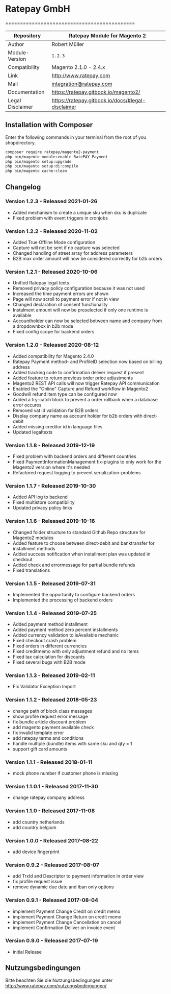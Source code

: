 # Ratepay GmbH
============================================

|Repository | Ratepay Module for Magento 2
|------|----------
|Author | Robert Müller
|Module-Version | `1.2.3`
|Compatibility | Magento 2.1.0 - 2.4.x
|Link | http://www.ratepay.com
|Mail | integration@ratepay.com
|Documentation | https://ratepay.gitbook.io/magento2/
|Legal Disclaimer|https://ratepay.gitbook.io/docs/#legal-disclaimer

## Installation with Composer
Enter the following commands in your terminal from the root of you shopdirectory.
````bash
composer require ratepay/magento2-payment
php bin/magento module:enable RatePAY_Payment
php bin/magento setup:upgrade
php bin/magento setup:di:compile
php bin/magento cache:clean
````

## Changelog

### Version 1.2.3 - Released 2021-01-26
* Added mechanism to create a unique sku when sku is duplicate
* Fixed problem with event triggers in cronjobs

### Version 1.2.2 - Released 2020-11-02
* Added True Offline Mode configuration
* Capture will not be sent if no capture was selected
* Changed handling of street array for address parameters
* B2B max order amount will now be considered correctly for b2b orders

### Version 1.2.1 - Released 2020-10-06
* Unified Ratepay legal texts
* Removed privacy policy configuration because it was not used
* Increased the time payment errors are shown
* Page will now scroll to payment error if not in view
* Changed declaration of consent functionality
* Instalment amount will now be preselected if only one runtime is available
* Accountholder can now be selected between name and company from a dropdownbox in b2b mode
* Fixed config scope for backend orders

### Version 1.2.0 - Released 2020-08-12
* Added compatibility for Magento 2.4.0
* Ratepay Payment method- and ProfileID selection now based on billing address
* Added tracking code to confirmation deliver request if present
* Added feature to return previous order price adjustments
* Magento2 REST API calls will now trigger Ratepay API communication
* Enabled the "Online" Capture and Refund workflow in Magento2
* Goodwill refund item type can be configured now
* Added a try-catch block to prevent a order rollback when a database error occures
* Removed vat id validation for B2B orders
* Display company name as account holder for b2b orders with direct-debit
* Added missing creditor id in language files
* Updated legaltexts

### Version 1.1.8 - Released 2019-12-19
* Fixed problem with backend orders and different countries
* Fixed PaymentInformationManagement fix-plugins to only work for the Magento2 version where it's needed
* Refactored request logging to prevent serialization-problems

### Version 1.1.7 - Released 2019-10-30
* Added API log to backend
* Fixed multistore compatibility
* Updated privacy policy links

### Version 1.1.6 - Released 2019-10-16
* Changed folder structure to standard Github Repo structure for Magento2 modules
* Added feature to choose between direct-debit and banktransfer for installment methods
* Added success notification when installment plan was updated in checkout
* Added check and errormessage for partial bundle refunds
* Fixed translations

### Version 1.1.5 - Released 2019-07-31
* Implemented the opportunity to configure backend orders
* Implemented the processing of backend orders

### Version 1.1.4 - Released 2019-07-25
* Added payment method installment
* Added payment method zero percent installments
* Added currency validation to isAvailable mechanic
* Fixed checkout crash problem
* Fixed orders in different currencies
* Fixed creditmemo with only adjustment refund and no items
* Fixed tax calculation for discounts
* Fixed several bugs with B2B mode

### Version 1.1.3 - Released 2019-02-11
* Fix Validator Exception Import

### Version 1.1.2 - Released 2018-05-23
* change path of block class messages
* show profile request error message
* fix bundle article discount problem
* add magento payment available check
* fix invalid template error
* add ratepay terms and conditions
* handle multiple (bundle) items with same sku and qty = 1
* support gift card amounts

### Version 1.1.1 - Released 2018-01-11
* mock phone number if customer phone is missing

### Version 1.1.0.1 - Released 2017-11-30
* change ratepay company address

### Version 1.1.0 - Released 2017-11-08
* add country netherlands
* add country belgium

### Version 1.0.0 - Released 2017-08-22
* add device fingerprint

### Version 0.9.2 - Released 2017-08-07
* add TrxId and Descriptor to payment information in order view
* fix profile request issue
* remove dynamic due date and iban only options

### Version 0.9.1 - Released 2017-08-04
* implement Payment Change Credit on credit memo
* implement Payment Change Return on credit memo
* implement Payment Change Cancellation on cancel
* implement Confirmation Deliver on invoice event

### Version 0.9.0 - Released 2017-07-19
* initial Release

## Nutzungsbedingungen
Bitte beachten Sie die Nutzungsbedingungen unter http://www.ratepay.com/nutzungsbedingungen/

